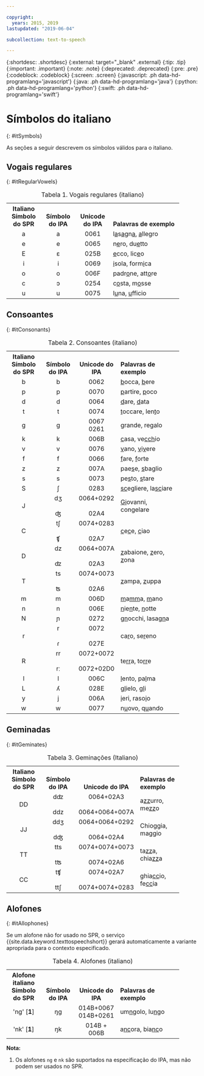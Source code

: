 ```yaml
---

copyright:
  years: 2015, 2019
lastupdated: "2019-06-04"

subcollection: text-to-speech

---
```


{:shortdesc: .shortdesc}
{:external: target="_blank" .external}
{:tip: .tip}
{:important: .important}
{:note: .note}
{:deprecated: .deprecated}
{:pre: .pre}
{:codeblock: .codeblock}
{:screen: .screen}
{:javascript: .ph data-hd-programlang='javascript'}
{:java: .ph data-hd-programlang='java'}
{:python: .ph data-hd-programlang='python'}
{:swift: .ph data-hd-programlang='swift'}

# Símbolos do italiano
{: #itSymbols}

As seções a seguir descrevem os símbolos válidos para o italiano.

## Vogais regulares
{: #itRegularVowels}

<table style="width:90%">
  <caption>Tabela 1. Vogais regulares (italiano)</caption>
  <tr>
    <th style="width:20%; text-align:center; vertical-align:bottom">
      Italiano<br/>Símbolo do SPR
    </th>
    <th style="width:20%; text-align:center; vertical-align:bottom">
      Símbolo do IPA
    </th>
    <th style="width:20%; text-align:center; vertical-align:bottom">
      Unicode do IPA
    </th>
    <th style="text-align:left; vertical-align:bottom">
      Palavras de exemplo
    </th>
  </tr>
  <tr>
    <td style="text-align:center">
      a
    </td>
    <td style="text-align:center">
      a
    </td>
    <td style="text-align:center">
      0061
    </td>
    <td>
      l<u>a</u>s<u>a</u>gn<u>a</u>, <u>a</u>llegro
    </td>
  </tr>
  <tr>
    <td style="text-align:center">
      e
    </td>
    <td style="text-align:center">
      e
    </td>
    <td style="text-align:center">
      0065
    </td>
    <td>
      n<u>e</u>ro, du<u>e</u>tto
    </td>
  </tr>
  <tr>
    <td style="text-align:center">
      E
    </td>
    <td style="text-align:center">
      &#603;
    </td>
    <td style="text-align:center">
      025B
    </td>
    <td>
      <u>e</u>cco, lic<u>e</u>o
    </td>
  </tr>
  <tr>
    <td style="text-align:center">
      i
    </td>
    <td style="text-align:center">
      i
    </td>
    <td style="text-align:center">
      0069
    </td>
    <td>
      <u>i</u>sola, form<u>i</u>ca
    </td>
  </tr>
  <tr>
    <td style="text-align:center">
      o
    </td>
    <td style="text-align:center">
      o
    </td>
    <td style="text-align:center">
      006F
    </td>
    <td>
      padr<u>o</u>ne, att<u>o</u>re
    </td>
  </tr>
  <tr>
    <td style="text-align:center">
      c
    </td>
    <td style="text-align:center">
      &#596;
    </td>
    <td style="text-align:center">
      0254
    </td>
    <td>
      c<u>o</u>sta, m<u>o</u>sse
    </td>
  </tr>
  <tr>
    <td style="text-align:center">
      u
    </td>
    <td style="text-align:center">
      u
    </td>
    <td style="text-align:center">
      0075
    </td>
    <td>
      l<u>u</u>na, <u>u</u>fficio
    </td>
  </tr>
</table>

## Consoantes
{: #itConsonants}

<table style="width:90%">
  <caption>Tabela 2. Consoantes (italiano)</caption>
  <tr>
    <th style="width:20%; text-align:center; vertical-align:bottom">
      Italiano<br/>Símbolo do SPR
    </th>
    <th style="width:20%; text-align:center; vertical-align:bottom">
      Símbolo do IPA
    </th>
    <th style="width:20%; text-align:center; vertical-align:bottom">
      Unicode do IPA
    </th>
    <th style="text-align:left; vertical-align:bottom">
      Palavras de exemplo
    </th>
  </tr>
  <tr>
    <td style="text-align:center">
      b
    </td>
    <td style="text-align:center">
      b
    </td>
    <td style="text-align:center">
      0062
    </td>
    <td>
      <u>b</u>occa, <u>b</u>ere
    </td>
  </tr>
  <tr>
    <td style="text-align:center">
      p
    </td>
    <td style="text-align:center">
      p
    </td>
    <td style="text-align:center">
      0070
    </td>
    <td>
      <u>p</u>artire, <u>p</u>oco
    </td>
  </tr>
  <tr>
    <td style="text-align:center">
      d
    </td>
    <td style="text-align:center">
      d
    </td>
    <td style="text-align:center">
      0064
    </td>
    <td>
      <u>d</u>are, <u>d</u>ata
    </td>
  </tr>
  <tr>
    <td style="text-align:center">
      t
    </td>
    <td style="text-align:center">
      t
    </td>
    <td style="text-align:center">
      0074
    </td>
    <td>
      <u>t</u>occare, len<u>t</u>o
    </td>
  </tr>
  <tr>
    <td style="text-align:center">
      g
    </td>
    <td style="text-align:center">
      g
    </td>
    <td style="text-align:center">
      0067<br/>
      0261
    </td>
    <td>
      <u>g</u>rande, re<u>g</u>alo
    </td>
  </tr>
  <tr>
    <td style="text-align:center">
      k
    </td>
    <td style="text-align:center">
      k
    </td>
    <td style="text-align:center">
      006B
    </td>
    <td>
      <u>c</u>asa, ve<u>cch</u>io
    </td>
  </tr>
  <tr>
    <td style="text-align:center">
      v
    </td>
    <td style="text-align:center">
      v
    </td>
    <td style="text-align:center">
      0076
    </td>
    <td>
      <u>v</u>ano, <u>v</u>i<u>v</u>ere
    </td>
  </tr>
  <tr>
    <td style="text-align:center">
      f
    </td>
    <td style="text-align:center">
      f
    </td>
    <td style="text-align:center">
      0066
    </td>
    <td>
      <u>f</u>are, <u>f</u>orte
    </td>
  </tr>
  <tr>
    <td style="text-align:center">
      z
    </td>
    <td style="text-align:center">
      z
    </td>
    <td style="text-align:center">
      007A
    </td>
    <td>
      pae<u>s</u>e, <u>s</u>baglio
    </td>
  </tr>
  <tr>
    <td style="text-align:center">
      s
    </td>
    <td style="text-align:center">
      s
    </td>
    <td style="text-align:center">
      0073
    </td>
    <td>
      pe<u>s</u>to, <u>s</u>tare
    </td>
  </tr>
  <tr>
    <td style="text-align:center">
      S
    </td>
    <td style="text-align:center">
      &#643;
    </td>
    <td style="text-align:center">
      0283
    </td>
    <td>
      <u>sc</u>egliere, la<u>sc</u>iare
    </td>
  </tr>
  <tr>
    <td style="text-align:center">
      J
    </td>
    <td style="text-align:center">
      d&#658;<br/><br/>
      &#676;
    </td>
    <td style="text-align:center">
      0064+0292<br/><br/>
      02A4
    </td>
    <td>
      <u>Gi</u>ovanni, con<u>g</u>elare
    </td>
  </tr>
  <tr>
    <td style="text-align:center">
      C
    </td>
    <td style="text-align:center">
      t&#643;<br/><br/>
      &#679;
    </td>
    <td style="text-align:center">
      0074+0283<br/><br/>
      02A7
    </td>
    <td>
      <u>c</u>e<u>c</u>e, <u>c</u>iao
    </td>
  </tr>
  <tr>
    <td style="text-align:center">
      D
    </td>
    <td style="text-align:center">
      dz<br/><br/>
      &#675;
    </td>
    <td style="text-align:center">
      0064+007A<br/><br/>
      02A3
    </td>
    <td>
      <u>z</u>abaione, <u>z</u>ero, <u>z</u>ona
    </td>
  </tr>
  <tr>
    <td style="text-align:center">
      T
    </td>
    <td style="text-align:center">
      ts<br/><br/>
      &#678;
    </td>
    <td style="text-align:center">
      0074+0073<br/><br/>
      02A6
    </td>
    <td>
      <u>z</u>ampa, <u>z</u>uppa
    </td>
  </tr>
  <tr>
    <td style="text-align:center">
      m
    </td>
    <td style="text-align:center">
      m
    </td>
    <td style="text-align:center">
      006D
    </td>
    <td>
      <u>m</u>a<u>mm</u>a, <u>m</u>ano
    </td>
  </tr>
  <tr>
    <td style="text-align:center">
      n
    </td>
    <td style="text-align:center">
      n
    </td>
    <td style="text-align:center">
      006E
    </td>
    <td>
      <u>n</u>ie<u>n</u>te, <u>n</u>otte
    </td>
  </tr>
  <tr>
    <td style="text-align:center">
      N
    </td>
    <td style="text-align:center">
      &#626;
    </td>
    <td style="text-align:center">
      0272
    </td>
    <td>
      <u>gn</u>occhi, lasa<u>gn</u>a
    </td>
  </tr>
  <tr>
    <td style="text-align:center">
      r
    </td>
    <td style="text-align:center">
      r<br/><br/>
      &#638;
    </td>
    <td style="text-align:center">
      0072<br/><br/>
      027E
    </td>
    <td>
      ca<u>r</u>o, se<u>r</u>eno
    </td>
  </tr>
  <tr>
    <td style="text-align:center">
      R
    </td>
    <td style="text-align:center">
      rr<br/><br/>
      r&#720;
    </td>
    <td style="text-align:center">
      0072+0072<br/><br/>
      0072+02D0
    </td>
    <td>
      te<u>rr</u>a, to<u>rr</u>e
    </td>
  </tr>
  <tr>
    <td style="text-align:center">
      l
    </td>
    <td style="text-align:center">
      l
    </td>
    <td style="text-align:center">
      006C
    </td>
    <td>
      <u>l</u>ento, pa<u>l</u>ma
    </td>
  </tr>
  <tr>
    <td style="text-align:center">
      L
    </td>
    <td style="text-align:center">
      &#654;
    </td>
    <td style="text-align:center">
      028E
    </td>
    <td>
      <u>gl</u>ielo, <u>gl</u>i
    </td>
  </tr>
  <tr>
    <td style="text-align:center">
      y
    </td>
    <td style="text-align:center">
      j
    </td>
    <td style="text-align:center">
      006A
    </td>
    <td>
      <u>i</u>eri, raso<u>i</u>o
    </td>
  </tr>
  <tr>
    <td style="text-align:center">
      w
    </td>
    <td style="text-align:center">
      w
    </td>
    <td style="text-align:center">
      0077
    </td>
    <td>
      n<u>u</u>ovo, q<u>u</u>ando
    </td>
  </tr>
</table>

## Geminadas
{: #itGeminates}

<table style="width:90%">
  <caption>Tabela 3. Geminações (Italiano)</caption>
  <tr>
    <th style="width:20%; text-align:center; vertical-align:bottom">
      Italiano<br/>Símbolo do SPR
    </th>
    <th style="width:20%; text-align:center; vertical-align:bottom">
      Símbolo do IPA
    </th>
    <th style="width:20%; text-align:center; vertical-align:bottom">
      Unicode do IPA
    </th>
    <th style="text-align:left; vertical-align:bottom">
      Palavras de exemplo
    </th>
  </tr>
  <tr>
    <td style="text-align:center">
      DD
    </td>
    <td style="text-align:center">
      d&#675;<br/><br/>
      ddz
    </td>
    <td style="text-align:center">
      0064+02A3<br/><br/>
      0064+0064+007A
    </td>
    <td>
      a<u>zz</u>urro, me<u>zz</u>o
    </td>
  </tr>
  <tr>
    <td style="text-align:center">
      JJ
    </td>
    <td style="text-align:center">
      dd&#658;<br/><br/>
      d&#676;
    </td>
    <td style="text-align:center">
      0064+0064+0292<br/><br/>
      0064+02A4
    </td>
    <td>
      Chio<u>gg</u>ia, ma<u>gg</u>io
    </td>
  </tr>
  <tr>
    <td style="text-align:center">
      TT
    </td>
    <td style="text-align:center">
      tts<br/><br/>
      t&#678;
    </td>
    <td style="text-align:center">
      0074+0074+0073<br/><br/>
      0074+02A6
    </td>
    <td>
      ta<u>zz</u>a, chia<u>zz</u>a
    </td>
  </tr>
  <tr>
    <td style="text-align:center">
      CC
    </td>
    <td style="text-align:center">
      t&#679;<br/><br/>
      tt&#643;
    </td>
    <td style="text-align:center">
      0074+02A7<br/><br/>
      0074+0074+0283
    </td>
    <td>
      ghia<u>cc</u>io, fe<u>cc</u>ia
    </td>
  </tr>
</table>

## Alofones
{: #itAllophones}

Se um alofone não for usado no SPR, o serviço {{site.data.keyword.texttospeechshort}} gerará automaticamente a variante apropriada para o contexto especificado.

<table style="width:90%">
  <caption>Tabela 4. Alofones (italiano)</caption>
  <tr>
    <th style="width:20%; text-align:center; vertical-align:bottom">
      Alofone italiano<br/>Símbolo do SPR
    </th>
    <th style="width:20%; text-align:center; vertical-align:bottom">
      Símbolo do IPA
    </th>
    <th style="width:20%; text-align:center; vertical-align:bottom">
      Unicode do IPA
    </th>
    <th style="text-align:left; vertical-align:bottom">
      Palavras de exemplo
    </th>
  </tr>
  <tr>
    <td style="text-align:center">
      'ng' [<strong>1</strong>]
    </td>
    <td style="text-align:center">
      &#331;g
    </td>
    <td style="text-align:center">
      014B+0067<br/>
      014B+0261
    </td>
    <td>
      um<u>ng</u>olo, lu<u>ng</u>o
    </td>
  </tr>
  <tr>
    <td style="text-align:center">
      'nk' [<strong>1</strong>]
    </td>
    <td style="text-align:center">
      &#331;k
    </td>
    <td style="text-align:center">
      014B + 006B
    </td>
    <td>
      a<u>nc</u>ora, bia<u>nc</u>o
    </td>
  </tr>
</table>

**Nota:**

1.  Os alofones `ng` e `nk` são suportados na especificação do IPA, mas não podem ser usados no SPR.
